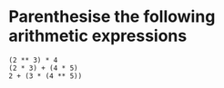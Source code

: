 # Parenthesise the following arithmetic expressions

```
(2 ** 3) * 4
(2 * 3) + (4 * 5)
2 + (3 * (4 ** 5))
```
